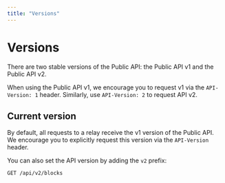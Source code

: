 ```yaml
---
title: "Versions"
---
```


# Versions

There are two stable versions of the Public API: the Public API v1 and the Public API v2.

When using the Public API v1, we encourage you to request v1 via the `API-Version: 1` header. Similarly, use `API-Version: 2` to request API v2.

## Current version

By default, all requests to a relay receive the v1 version of the Public API. We encourage you to explicitly request this version via the `API-Version` header.

You can also set the API version by adding the `v2` prefix:

```
GET /api/v2/blocks
```
